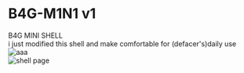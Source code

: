 # B4G-M1N1 v1<br>
B4G MINI SHELL<br>
i just modified this shell and make comfortable for (defacer's)daily use<br>
<img src="https://i.ibb.co/XVhx61m/aaa.png" alt="aaa" border="0"><br>
<img src="https://i.ibb.co/dP2DXwx/aaa.png" alt="shell page" border="0">
